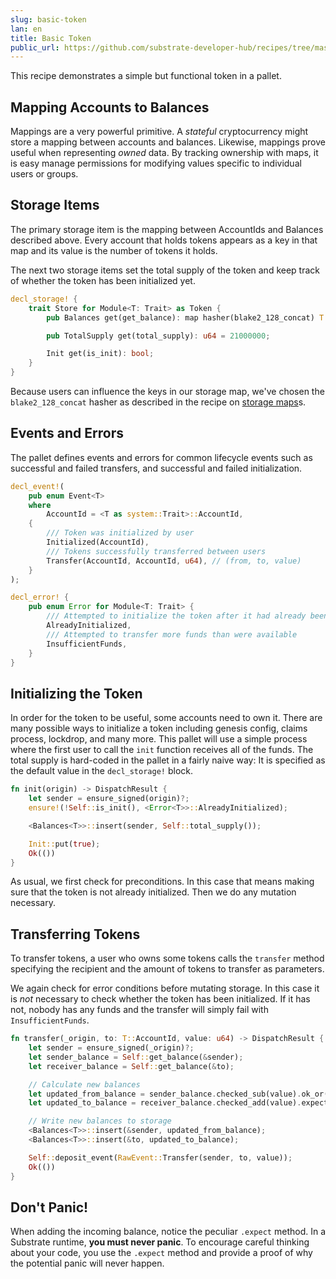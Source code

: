 ```yaml
---
slug: basic-token
lan: en
title: Basic Token
public_url: https://github.com/substrate-developer-hub/recipes/tree/master/pallets/basic-token
---
```


This recipe demonstrates a simple but functional token in a pallet.

## Mapping Accounts to Balances
Mappings are a very powerful primitive. A *stateful* cryptocurrency might store a mapping between accounts and balances. Likewise, mappings prove useful when representing *owned* data. By tracking ownership with maps, it is easy manage permissions for modifying values specific to individual users or groups.

## Storage Items

The primary storage item is the mapping between AccountIds and Balances described above. Every account that holds tokens appears as a key in that map and its value is the number of tokens it holds.

The next two storage items set the total supply of the token and keep track of whether the token has been initialized yet.

```rust
decl_storage! {
	trait Store for Module<T: Trait> as Token {
		pub Balances get(get_balance): map hasher(blake2_128_concat) T::AccountId => u64;

		pub TotalSupply get(total_supply): u64 = 21000000;

		Init get(is_init): bool;
	}
}
```

Because users can influence the keys in our storage map, we've chosen the `blake2_128_concat` hasher as described in the recipe on [storage maps](storage-api/storage-maps.md)s.

## Events and Errors

The pallet defines events and errors for common lifecycle events such as successful and failed transfers, and successful and failed initialization.

```rust
decl_event!(
	pub enum Event<T>
	where
		AccountId = <T as system::Trait>::AccountId,
	{
		/// Token was initialized by user
		Initialized(AccountId),
		/// Tokens successfully transferred between users
		Transfer(AccountId, AccountId, u64), // (from, to, value)
	}
);

decl_error! {
	pub enum Error for Module<T: Trait> {
		/// Attempted to initialize the token after it had already been initialized.
		AlreadyInitialized,
		/// Attempted to transfer more funds than were available
		InsufficientFunds,
	}
}
```

## Initializing the Token
In order for the token to be useful, some accounts need to own it. There are many possible ways to initialize a token including genesis config, claims process, lockdrop, and many more. This pallet will use a simple process where the first user to call the `init` function receives all of the funds. The total supply is hard-coded in the pallet in a fairly naive way: It is specified as the default value in the `decl_storage!` block.

```rust ignore
fn init(origin) -> DispatchResult {
	let sender = ensure_signed(origin)?;
	ensure!(!Self::is_init(), <Error<T>>::AlreadyInitialized);

	<Balances<T>>::insert(sender, Self::total_supply());

	Init::put(true);
	Ok(())
}
```

As usual, we first check for preconditions. In this case that means making sure that the token is not already initialized. Then we do any mutation necessary.

## Transferring Tokens
To transfer tokens, a user who owns some tokens calls the `transfer` method specifying the recipient and the amount of tokens to transfer as parameters.

We again check for error conditions before mutating storage. In this case it is _not_ necessary to check whether the token has been initialized. If it has not, nobody has any funds and the transfer will simply fail with `InsufficientFunds`.

```rust
fn transfer(_origin, to: T::AccountId, value: u64) -> DispatchResult {
	let sender = ensure_signed(_origin)?;
	let sender_balance = Self::get_balance(&sender);
	let receiver_balance = Self::get_balance(&to);

	// Calculate new balances
	let updated_from_balance = sender_balance.checked_sub(value).ok_or(<Error<T>>::InsufficientFunds)?;
	let updated_to_balance = receiver_balance.checked_add(value).expect("Entire supply fits in u64; qed");

	// Write new balances to storage
	<Balances<T>>::insert(&sender, updated_from_balance);
	<Balances<T>>::insert(&to, updated_to_balance);

	Self::deposit_event(RawEvent::Transfer(sender, to, value));
	Ok(())
}
```

## Don't Panic!

When adding the incoming balance, notice the peculiar `.expect` method. In a Substrate runtime, **you must never panic**. To encourage careful thinking about your code, you use the `.expect` method and provide a proof of why the potential panic will never happen.
